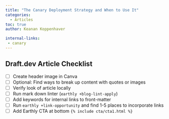 ```yaml
---
title: "The Canary Deployment Strategy and When to Use It"
categories:
  - Articles
toc: true
author: Keanan Koppenhaver

internal-links:
 - canary
---
```

## Draft.dev Article Checklist

- [ ] Create header image in Canva
- [ ] Optional: Find ways to break up content with quotes or images
- [ ] Verify look of article locally
- [ ] Run mark down linter (`earthly +blog-lint-apply`)
- [ ] Add keywords for internal links to front-matter
- [ ] Run `earthly +link-opportunity` and find 1-5 places to incorporate links
- [ ] Add Earthly CTA at bottom `{% include cta/cta1.html %}`
